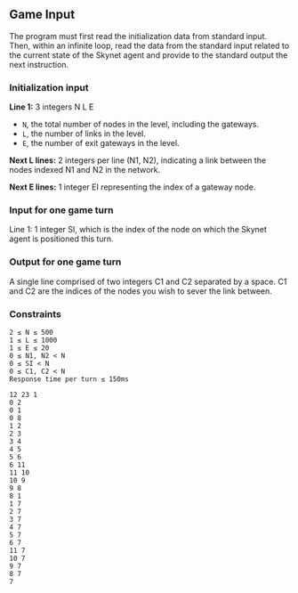 ## Game Input
The program must first read the initialization data from standard input. Then, within an infinite loop, read the data from the standard input related to the current state of the Skynet agent and provide to the standard output the next instruction.

### Initialization input
**Line 1:** 3 integers N L E
- `N`, the total number of nodes in the level, including the gateways.
- `L`, the number of links in the level.
- `E`, the number of exit gateways in the level.

**Next L lines:** 2 integers per line (N1, N2), indicating a link between the nodes indexed N1 and N2 in the network.

**Next E lines:** 1 integer EI representing the index of a gateway node.

### Input for one game turn
Line 1: 1 integer SI, which is the index of the node on which the Skynet agent is positioned this turn.

### Output for one game turn
A single line comprised of two integers C1 and C2 separated by a space. C1 and C2 are the indices of the nodes you wish to sever the link between.

### Constraints
```
2 ≤ N ≤ 500
1 ≤ L ≤ 1000
1 ≤ E ≤ 20
0 ≤ N1, N2 < N
0 ≤ SI < N
0 ≤ C1, C2 < N
Response time per turn ≤ 150ms
```





```
12 23 1
0 2
0 1
0 8
1 2
2 3
3 4
4 5
5 6
6 11
11 10
10 9
9 8
8 1
1 7
2 7
3 7
4 7
5 7
6 7
11 7
10 7
9 7
8 7
7
```